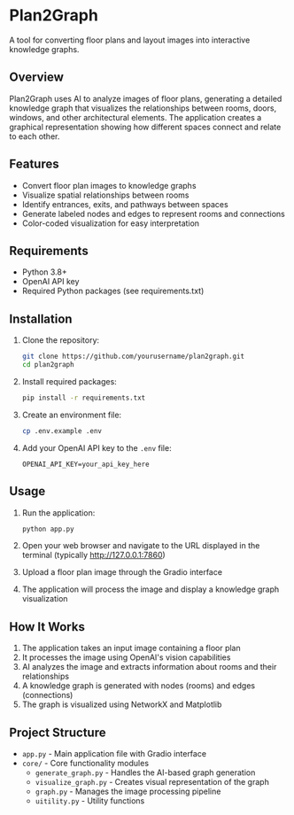 # Plan2Graph

A tool for converting floor plans and layout images into interactive knowledge graphs.

## Overview

Plan2Graph uses AI to analyze images of floor plans, generating a detailed knowledge graph that visualizes the relationships between rooms, doors, windows, and other architectural elements. The application creates a graphical representation showing how different spaces connect and relate to each other.

## Features

- Convert floor plan images to knowledge graphs
- Visualize spatial relationships between rooms
- Identify entrances, exits, and pathways between spaces
- Generate labeled nodes and edges to represent rooms and connections
- Color-coded visualization for easy interpretation

## Requirements

- Python 3.8+
- OpenAI API key
- Required Python packages (see requirements.txt)

## Installation

1. Clone the repository:
   ```bash
   git clone https://github.com/yourusername/plan2graph.git
   cd plan2graph
   ```

2. Install required packages:
   ```bash
   pip install -r requirements.txt
   ```

3. Create an environment file:
   ```bash
   cp .env.example .env
   ```

4. Add your OpenAI API key to the `.env` file:
   ```
   OPENAI_API_KEY=your_api_key_here
   ```

## Usage

1. Run the application:
   ```bash
   python app.py
   ```

2. Open your web browser and navigate to the URL displayed in the terminal (typically http://127.0.0.1:7860)

3. Upload a floor plan image through the Gradio interface

4. The application will process the image and display a knowledge graph visualization

## How It Works

1. The application takes an input image containing a floor plan
2. It processes the image using OpenAI's vision capabilities
3. AI analyzes the image and extracts information about rooms and their relationships
4. A knowledge graph is generated with nodes (rooms) and edges (connections)
5. The graph is visualized using NetworkX and Matplotlib

## Project Structure

- `app.py` - Main application file with Gradio interface
- `core/` - Core functionality modules
  - `generate_graph.py` - Handles the AI-based graph generation
  - `visualize_graph.py` - Creates visual representation of the graph
  - `graph.py` - Manages the image processing pipeline
  - `uitility.py` - Utility functions

